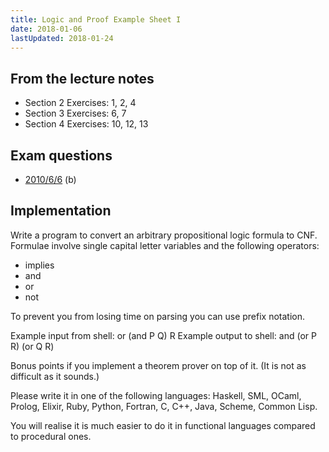 ```yaml
---
title: Logic and Proof Example Sheet I
date: 2018-01-06
lastUpdated: 2018-01-24
---
```


## From the lecture notes

  - Section 2 Exercises: 1, 2, 4
  - Section 3 Exercises: 6, 7
  - Section 4 Exercises: 10, 12, 13

## Exam questions

  - [2010/6/6](http://www.cl.cam.ac.uk/teaching/exams/pastpapers/y2010p6q6.pdf) (b)

## Implementation

Write a program to convert an arbitrary propositional logic formula to CNF.
Formulae involve single capital letter variables and the following operators:

- implies
- and
- or
- not

To prevent you from losing time on parsing you can use prefix notation.

Example input from shell: or (and P Q) R
Example output to shell: and (or P R) (or Q R)

Bonus points if you implement a theorem prover on top of it. (It is not as
difficult as it sounds.)

Please write it in one of the following languages: Haskell, SML, OCaml, Prolog,
Elixir, Ruby, Python, Fortran, C, C++, Java, Scheme, Common Lisp.

You will realise it is much easier to do it in functional languages compared to
procedural ones.
